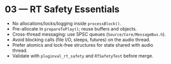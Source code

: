# 03 — RT Safety Essentials

- No allocations/locks/logging inside `processBlock()`.
- Pre-allocate in `prepareToPlay()`; reuse buffers and objects.
- Cross-thread messaging: use SPSC queues (`Source/Core/MessageBus.h`).
- Avoid blocking calls (file I/O, sleeps, futures) on the audio thread.
- Prefer atomics and lock-free structures for state shared with audio thread.
- Validate with `pluginval_rt_safety` and `RTSafetyTest` before merge.

